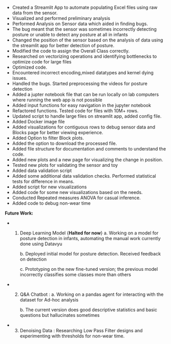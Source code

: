 - Created a Streamlit App to automate populating Excel files using raw data from the sensor.
- Visualized and performed preliminary analysis 
- Performed Analysis on Sensor data which aided in finding bugs.
- The bug meant that the sensor was sometimes incorrectly detecting posture or unable to detect any posture at all in infants
- Changed the position of the sensor based on the analysis of data using the streamlit app for better detection of posture.
- Modified the code to assign the Overall Class correctly.
- Researched on vectorizing operations and identifying bottlenecks to optimize code for large files
- Optimized code.
- Encountered incorrect encoding,mixed datatypes and kernel dying issues.
- Handled the bugs. Started preprocessing the videos for posture detection
- Added a jupter notebook file that can be run locally on lab computers where running the web app is not possible
- Added input functions for easy navigation in the jupyter notebook
- Refactored functions. Tested code for files with 10M+ rows.
- Updated script to handle large files on streamlit app, added config file.
- Added Docker image file
- Added visualizations for contiguous rows to debug sensor data and Blocks page for better viewing experience.
- Added Option to filter Block plots.
- Added the option to download the processed file.
- Added file structure for documentation and comments to understand the code.
- Added new plots and a new page for visualizing the change in position.
- Tested new plots for validating the sensor and toy
- Added data validation script
- Added some additional data validation checks. Performed statistical tests for difference in means.
- Added script for new visualizations
- Added code for some new visualizations based on the needs.
- Conducted Repeated measures ANOVA for casual inference.
- Added code to debug non-wear time 

**Future Work:**
- 1. Deep Learning Model {**__Halted for now__**}
      a. Working on a model for posture detection in infants, automating the manual work currently done using Datavyu
      
      b. Deployed initial model for posture detection. Received feedback on detection
     
      c. Prototyping on the new fine-tuned version; the previous model incorrectly classifies some classes more than others
     
- 2. Q&A Chatbot :
     a. Working on a pandas agent for interacting with the dataset for Ad-hoc analysis
     
     b. The current version does good descriptive statistics and basic questions but hallucinates sometimes
     
- 3. Denoising Data :
        Researching Low Pass Filter designs and experimenting with thresholds for non-wear time.

